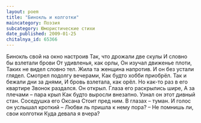 ```yaml
---
layout: poem
title: "Бинокль и колготки"
maincategory: Поэзия
subcategory: Юмористические стихи
date_published: 2009-01-25
chitalnya_id: 65366
---
```




Бинокль свой на окно настроив 
Так, что дрожали две скулы 
И словно бы взлетали брови 
От удивленья, как орлы,
Он изучал движенье плоти,
Таких не видел словно тел.
Жила та женщина напротив.
И он без устали глядел.
Смотрел подолгу вечерами,
Как будто хобби приобрёл.
Так и бежали дни за днями,
И бровь взлетала, как орёл.
Но как-то раз в его квартире
Звонок раздался. Он открыл.
Глаза его раскрылись шире,
А за плечами – пара крыл
Как будто выросли внезапно.
Узнал он этот дивный стан.
Соседушка его Оксана
Стоит пред ним. В глазах – туман.
И голос он услышал кроткий –
Любви ль пришла к нему пора? –
Не помнишь ли, свои колготки
Куда девала я вчера?






